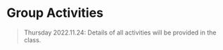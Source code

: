 # Group Activities

> Thursday 2022.11.24: Details of all activities will be provided in the class.

